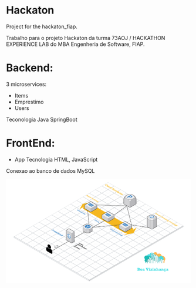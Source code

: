 # Hackaton
Project for the hackaton_fiap.

Trabalho para o projeto Hackaton da turma 73AOJ / HACKATHON EXPERIENCE LAB do MBA  Engenheria de Software, FIAP. 

# Backend: 
3 microservices:

* Items
* Emprestimo
* Users

Teconologia Java SpringBoot

# FrontEnd:

* App
Tecnologia HTML, JavaScript

Conexao ao banco de dados MySQL

<img src="./MVP_BoaVizinhanca.png"/>
